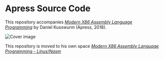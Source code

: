 # Apress Source Code

This repository accompanies [*Modern X86 Assembly Language Programming*](https://www.apress.com/9781484240625) by Daniel Kusswurm (Apress, 2018).

[comment]: #cover
![Cover image](9781484240625.jpg)

This repository is moved to his own space [*Modern X86 Assembly Language Programming - Linux/Nasm*](https://github.com/agguro/modern-x86-assembly-language-programming/tree/linux)
